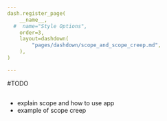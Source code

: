 ```yaml
---
dash.register_page(
    __name__,
  #  name="Style Options",
    order=3,
    layout=dashdown(
        "pages/dashdown/scope_and_scope_creep.md",
    ),
)

---
```

#TODO
## 

- explain scope and how to use app
- example of scope creep